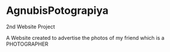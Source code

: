 # AgnubisPotograpiya

2nd Website Project

A Website created to advertise the photos of my friend which is a PHOTOGRAPHER
